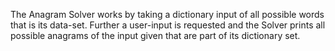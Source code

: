 The Anagram Solver works by taking a dictionary input of all possible words that is its data-set. Further a user-input is requested
and the Solver prints all possible anagrams of the input given that are part of its dictionary set.
